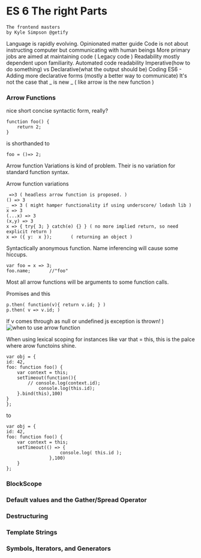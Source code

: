 
# ES 6 The right Parts
	The frontend masters
	by Kyle Simpson @getify

Language is rapidly evolving.
Opinionated matter guide
Code is not about instructing computer but communicating with human beings
More primary jobs are aimed at maintaining code ( Legacy code )
Readability mostly dependent upon familiarity.
Automated code readability
Imperative(how to do something) vs Declarative(what the output should be) Coding
ES6 - Adding more declarative forms (mostly a better way to communicate)
It's not the case that _ is new _ ( like arrow is the new function )

### Arrow Functions
nice short concise syntactic form, really?

    function foo() {
	    return 2;
	}

is shorthanded to

    foo = ()=> 2;
    
Arrow function Variations is kind of problem.
Their is no variation for standard function syntax.

Arrow function variations

     =>3 ( headless arrow function is proposed. )
    () => 3 
    _ => 3 ( might hamper functionality if using underscore/ lodash lib )
    x => 3
    (...x) => 3
	(x,y) => 3 
	x => { try{ 3; } catch(e) {} } ( no more implied return, so need explicit return )
	x => ({ y:  x });		( returning an object )
Syntactically anonymous function.
Name inferencing will cause some hiccups.

	var foo = x => 3;
	foo.name;		//"foo"
Most all arrow functions will be arguments to some function calls.

Promises and this
	
	p.then( function(v){ return v.id; } )
	p.then( v => v.id; )
If v comes through as null or undefined js exception is thrown!
)
![when to use arrow function](https://raw.githubusercontent.com/getify/You-Dont-Know-JS/master/es6%20%26%20beyond/fig1.png)

When using lexical scoping for instances like var that = this, this is the palce where arow functoins shine.

	var obj = {
	id: 42,
	foo: function foo() {
		var context = this;
		setTimeout(function(){
			// console.log(context.id);
				console.log(this.id);
		}.bind(this),100)
	}
	};

to

	var obj = {
	id: 42,
	foo: function foo() {
		var context = this;
		setTimeout(() => {
						console.log( this.id );
					},100)
		}
	};



### BlockScope
### Default values and the Gather/Spread Operator
### Destructuring
### Template Strings
### Symbols, Iterators, and Generators
